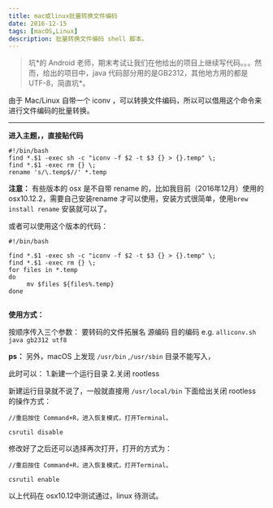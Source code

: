 ```yaml
---
title: mac或linux批量转换文件编码
date: 2016-12-15
tags: [macOS,Linux]
description: 批量转换文件编码 shell 脚本。
---
```


> 坑\*的 Android 老师，期末考试让我们在他给出的项目上继续写代码。。。然而，给出的项目中，java 代码部分用的是GB2312，其他地方用的都是 UTF-8，简直坑\*。



由于 Mac/Linux 自带一个 iconv ，可以转换文件编码，所以可以借用这个命令来进行文件编码的批量转换。


-----------------

**进入主题，，直接贴代码**

```
#!/bin/bash
find *.$1 -exec sh -c "iconv -f $2 -t $3 {} > {}.temp" \;
find *.$1 -exec rm {} \;
rename 's/\.temp$//' *.temp
```

**注意：**
有些版本的 osx 是不自带 rename 的，比如我目前（2016年12月）使用的osx10.12.2，需要自己安装rename 才可以使用，安装方式很简单，使用`brew install rename` 安装就可以了。

或者可以使用这个版本的代码：

```
#!/bin/bash

find *.$1 -exec sh -c "iconv -f $2 -t $3 {} > {}.temp" \;
find *.$1 -exec rm {} \;
for files in *.temp
do
     mv $files ${files%.temp}
done


```

**使用方式：**

按顺序传入三个参数：
要转码的文件拓展名  源编码   目的编码
e.g.
` alliconv.sh java gb2312 utf8 `

**ps：**
另外，macOS 上发现 `/usr/bin` ,`/usr/sbin` 目录不能写入，

此时可以：
1.新建一个运行目录
2.关闭 rootless

新建运行目录就不说了，一般就直接用 `/usr/local/bin`
下面给出关闭 rootless 的操作方式：

```
//重启按住 Command+R，进入恢复模式，打开Terminal。

csrutil disable
```

修改好了之后还可以选择再次打开，打开的方式为：

```
//重启按住 Command+R，进入恢复模式，打开Terminal。

csrutil enable
```

以上代码在 osx10.12中测试通过，linux 待测试。



